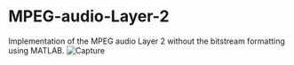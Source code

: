 # MPEG-audio-Layer-2
Implementation of the MPEG audio Layer 2 without the bitstream formatting using MATLAB.
![Capture](https://user-images.githubusercontent.com/62519898/175921456-e0229d58-2fc9-4ddb-bfa1-e1fc55843897.PNG)
